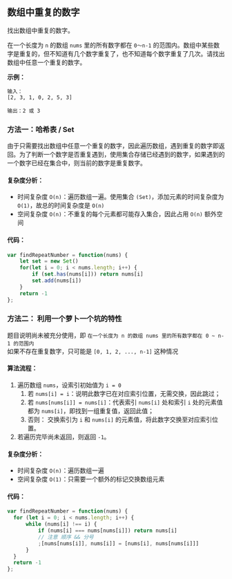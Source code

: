 ## 数组中重复的数字
找出数组中重复的数字。


在一个长度为 `n` 的数组 `nums` 里的所有数字都在 `0～n-1` 的范围内。数组中某些数字是重复的，但不知道有几个数字重复了，也不知道每个数字重复了几次。请找出数组中任意一个重复的数字。

**示例：**
```
输入：
[2, 3, 1, 0, 2, 5, 3]

输出：2 或 3 
```

### 方法一：哈希表 / Set
由于只需要找出数组中任意一个重复的数字，因此遍历数组，遇到重复的数字即返回。为了判断一个数字是否重复遇到，使用集合存储已经遇到的数字，如果遇到的一个数字已经在集合中，则当前的数字是重复数字。

#### 复杂度分析：
- 时间复杂度 `O(n)`：遍历数组一遍。使用集合 `(Set)`，添加元素的时间复杂度为 `O(1)`，故总的时间复杂度是 `O(n)`   
- 空间复杂度 `O(n)`：不重复的每个元素都可能存入集合，因此占用 `O(n)` 额外空间

#### 代码：
```JavaScript
var findRepeatNumber = function(nums) {
    let set = new Set()
    for(let i = 0; i < nums.length; i++) {
        if (set.has(nums[i])) return nums[i]
        set.add(nums[i])
    }
    return -1
};
```

### 方法二： 利用一个萝卜一个坑的特性
题目说明尚未被充分使用，即 `在一个长度为 n 的数组 nums 里的所有数字都在 0 ~ n-1 的范围内`  
如果不存在重复数字，只可能是 `[0, 1, 2, ..., n-1]` 这种情况  

#### 算法流程：
1. 遍历数组 `nums`，设索引初始值为 `i = 0`
   1. 若 `nums[i] = i`：说明此数字已在对应索引位置，无需交换，因此跳过；
   2. 若 `nums[nums[i]] = nums[i]`：代表索引 `nums[i]` 处和索引 `i` 处的元素值都为 `nums[i]`，即找到一组重复值，返回此值；
   3. 否则： 交换索引为 `i` 和 `nums[i]` 的元素值，将此数字交换至对应索引位置。
2. 若遍历完毕尚未返回，则返回 `-1`。

#### 复杂度分析：
- 时间复杂度 `O(n)`：遍历数组一遍
- 空间复杂度 `O(1)`：只需要一个额外的标记交换数组元素

#### 代码：
```JavaScript
var findRepeatNumber = function(nums) {
  for (let i = 0; i < nums.length; i++) {
      while (nums[i] !== i) {
          if (nums[i] === nums[nums[i]]) return nums[i]
          // 注意 顺序 && 分号
          ;[nums[nums[i]], nums[i]] = [nums[i], nums[nums[i]]]
      }
  }
  return -1
};
```
